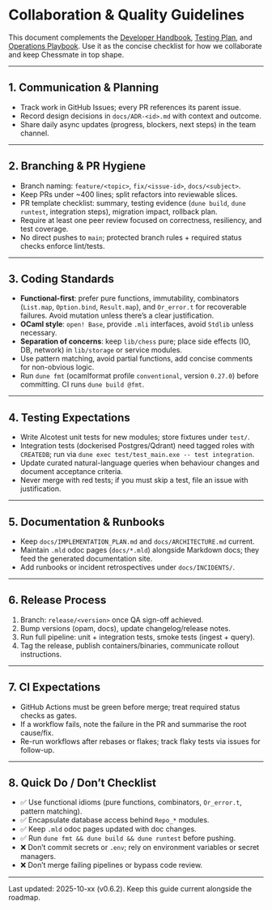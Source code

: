 # Collaboration & Quality Guidelines

This document complements the [Developer Handbook](DEVELOPER.md), [Testing Plan](TESTING.md), and [Operations Playbook](OPERATIONS.md). Use it as the concise checklist for how we collaborate and keep Chessmate in top shape.

---

## 1. Communication & Planning
- Track work in GitHub Issues; every PR references its parent issue.
- Record design decisions in `docs/ADR-<id>.md` with context and outcome.
- Share daily async updates (progress, blockers, next steps) in the team channel.

---

## 2. Branching & PR Hygiene
- Branch naming: `feature/<topic>`, `fix/<issue-id>`, `docs/<subject>`.
- Keep PRs under ~400 lines; split refactors into reviewable slices.
- PR template checklist: summary, testing evidence (`dune build`, `dune runtest`, integration steps), migration impact, rollback plan.
- Require at least one peer review focused on correctness, resiliency, and test coverage.
- No direct pushes to `main`; protected branch rules + required status checks enforce lint/tests.

---

## 3. Coding Standards
- **Functional-first**: prefer pure functions, immutability, combinators (`List.map`, `Option.bind`, `Result.map`), and `Or_error.t` for recoverable failures. Avoid mutation unless there’s a clear justification.
- **OCaml style**: `open! Base`, provide `.mli` interfaces, avoid `Stdlib` unless necessary.
- **Separation of concerns**: keep `lib/chess` pure; place side effects (IO, DB, network) in `lib/storage` or service modules.
- Use pattern matching, avoid partial functions, add concise comments for non-obvious logic.
- Run `dune fmt` (ocamlformat profile `conventional`, version `0.27.0`) before committing. CI runs `dune build @fmt`.

---

## 4. Testing Expectations
- Write Alcotest unit tests for new modules; store fixtures under `test/`.
- Integration tests (dockerised Postgres/Qdrant) need tagged roles with `CREATEDB`; run via `dune exec test/test_main.exe -- test integration`.
- Update curated natural-language queries when behaviour changes and document acceptance criteria.
- Never merge with red tests; if you must skip a test, file an issue with justification.

---

## 5. Documentation & Runbooks
- Keep `docs/IMPLEMENTATION_PLAN.md` and `docs/ARCHITECTURE.md` current.
- Maintain `.mld` odoc pages (`docs/*.mld`) alongside Markdown docs; they feed the generated documentation site.
- Add runbooks or incident retrospectives under `docs/INCIDENTS/`.

---

## 6. Release Process
1. Branch: `release/<version>` once QA sign-off achieved.
2. Bump versions (opam, docs), update changelog/release notes.
3. Run full pipeline: unit + integration tests, smoke tests (ingest + query).
4. Tag the release, publish containers/binaries, communicate rollout instructions.

---

## 7. CI Expectations
- GitHub Actions must be green before merge; treat required status checks as gates.
- If a workflow fails, note the failure in the PR and summarise the root cause/fix.
- Re-run workflows after rebases or flakes; track flaky tests via issues for follow-up.

---

## 8. Quick Do / Don’t Checklist
- ✅ Use functional idioms (pure functions, combinators, `Or_error.t`, pattern matching).
- ✅ Encapsulate database access behind `Repo_*` modules.
- ✅ Keep `.mld` odoc pages updated with doc changes.
- ✅ Run `dune fmt && dune build && dune runtest` before pushing.
- ❌ Don’t commit secrets or `.env`; rely on environment variables or secret managers.
- ❌ Don’t merge failing pipelines or bypass code review.

---

Last updated: 2025-10-xx (v0.6.2). Keep this guide current alongside the roadmap.
